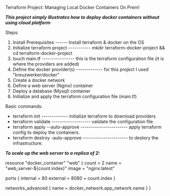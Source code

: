 Terraform Project: Managing Local Docker Containers On Prem! 

***This project simply illustrates how to deploy docker containers without using cloud platform***

Steps: 
1. Install Prerequisites ------ Install terraform & docker on the OS
2. Initialize terraform project ----------- mkdir terraform-docker-project && cd terraform-docker-project
3. touch main.tf ---------------- this is the terraform configuration file (it is where the providers are added)
4. Define the docker provider(s) ------------- for this project I used "kreuzwerker/docker"
5. Create a docker network
6. Define a web server (Nginx) container
7. Deploy a database (Mysql) container
8. Initialize and apply the terraform configuration file (main.tf)

Basic commands: 
* terraform init ------------- initialize terraform to download providers
* terraform validate ------------------- validate the configuration file
* terraform apply --auto-approve ----------------------- apply terraform config to deploy the containers.
* terraform destroy -auto-approve ---------------------- to destory the infrastructure.


***To scale up the web server to a replica of 2:***





resource "docker_container" "web" {
  count = 2
  name  = "web_server-${count.index}"
  image = "nginx:latest"

  ports {
    internal = 80
    external = 8080 + count.index
  }

  networks_advanced {
    name = docker_network.app_network.name
  }
}

